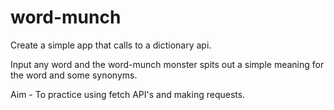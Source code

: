 # word-munch

Create a simple app that calls to a dictionary api.

Input any word and the word-munch monster spits out a simple meaning for the word and some synonyms.

Aim - To practice using fetch API's and making requests.

